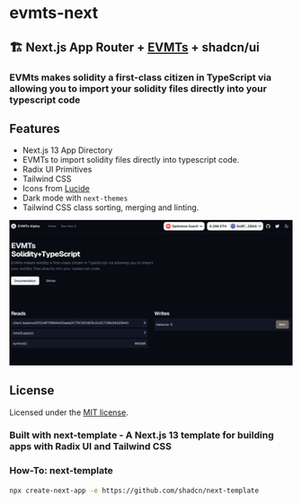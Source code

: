 # evmts-next

## 🏗️ Next.js App Router + [EVMTs](https://github.com/evmts) + shadcn/ui

### EVMts makes solidity a first-class citizen in TypeScript via allowing you to import your solidity files directly into your typescript code

## Features

- Next.js 13 App Directory
- EVMTs to import solidity files directly into typescript code.
- Radix UI Primitives
- Tailwind CSS
- Icons from [Lucide](https://lucide.dev)
- Dark mode with `next-themes`
- Tailwind CSS class sorting, merging and linting.

![EVMTs Next Demo](./public/demo-image.png)

## License

Licensed under the [MIT license](https://github.com/shadcn/ui/blob/main/LICENSE.md).

### Built with next-template - A Next.js 13 template for building apps with Radix UI and Tailwind CSS

### How-To: next-template

```bash
npx create-next-app -e https://github.com/shadcn/next-template
```
